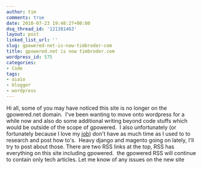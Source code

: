 ```yaml
---
author: tim
comments: true
date: 2010-07-23 19:48:27+00:00
dsq_thread_id: '121381463'
layout: post
linked_list_url: ''
slug: gpowered-net-is-now-timbroder-com
title: gpowered.net is now timbroder.com
wordpress_id: 575
categories:
- Code
tags:
- aiaio
- blogger
- wordpress
---
```


Hi all, some of you may have noticed this site is no longer on the
gpowered.net domain.  I've been wanting to move onto wordpress for a while now
and also do some additional writing beyond code stuffs which would be outside
of the scope of gpowered.  I also unfortunately (or fortunately because I love
my [job](http://www.alexanderinteractive.com/)) don't have as much time as I
used to to research and post how to's.  Heavy django and magento going on
lately, I'll try to post about those. There are two RSS links at the top, RSS
has everything on this site including gpowered.  the gpowered RSS will
continue to contain only tech articles. Let me know of any issues on the new
site